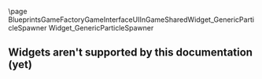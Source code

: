 \page BlueprintsGameFactoryGameInterfaceUIInGameSharedWidget_GenericParticleSpawner Widget_GenericParticleSpawner
## Widgets aren't supported by this documentation (yet)
